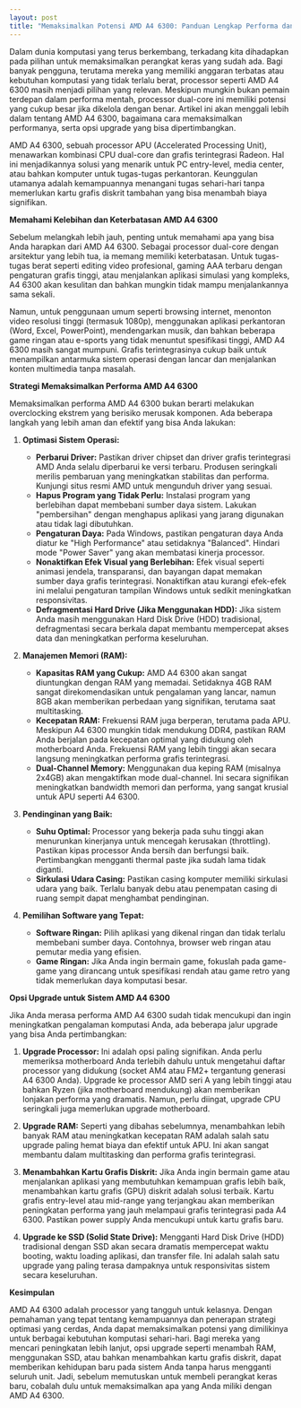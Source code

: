 ```yaml
---
layout: post
title: "Memaksimalkan Potensi AMD A4 6300: Panduan Lengkap Performa dan Upgrade"
---
```


Dalam dunia komputasi yang terus berkembang, terkadang kita dihadapkan pada pilihan untuk memaksimalkan perangkat keras yang sudah ada. Bagi banyak pengguna, terutama mereka yang memiliki anggaran terbatas atau kebutuhan komputasi yang tidak terlalu berat, processor seperti AMD A4 6300 masih menjadi pilihan yang relevan. Meskipun mungkin bukan pemain terdepan dalam performa mentah, processor dual-core ini memiliki potensi yang cukup besar jika dikelola dengan benar. Artikel ini akan menggali lebih dalam tentang AMD A4 6300, bagaimana cara memaksimalkan performanya, serta opsi upgrade yang bisa dipertimbangkan.

AMD A4 6300, sebuah processor APU (Accelerated Processing Unit), menawarkan kombinasi CPU dual-core dan grafis terintegrasi Radeon. Hal ini menjadikannya solusi yang menarik untuk PC entry-level, media center, atau bahkan komputer untuk tugas-tugas perkantoran. Keunggulan utamanya adalah kemampuannya menangani tugas sehari-hari tanpa memerlukan kartu grafis diskrit tambahan yang bisa menambah biaya signifikan.

**Memahami Kelebihan dan Keterbatasan AMD A4 6300**

Sebelum melangkah lebih jauh, penting untuk memahami apa yang bisa Anda harapkan dari AMD A4 6300. Sebagai processor dual-core dengan arsitektur yang lebih tua, ia memang memiliki keterbatasan. Untuk tugas-tugas berat seperti editing video profesional, gaming AAA terbaru dengan pengaturan grafis tinggi, atau menjalankan aplikasi simulasi yang kompleks, A4 6300 akan kesulitan dan bahkan mungkin tidak mampu menjalankannya sama sekali.

Namun, untuk penggunaan umum seperti browsing internet, menonton video resolusi tinggi (termasuk 1080p), menggunakan aplikasi perkantoran (Word, Excel, PowerPoint), mendengarkan musik, dan bahkan beberapa game ringan atau e-sports yang tidak menuntut spesifikasi tinggi, AMD A4 6300 masih sangat mumpuni. Grafis terintegrasinya cukup baik untuk menampilkan antarmuka sistem operasi dengan lancar dan menjalankan konten multimedia tanpa masalah.

**Strategi Memaksimalkan Performa AMD A4 6300**

Memaksimalkan performa AMD A4 6300 bukan berarti melakukan overclocking ekstrem yang berisiko merusak komponen. Ada beberapa langkah yang lebih aman dan efektif yang bisa Anda lakukan:

1.  **Optimasi Sistem Operasi:**
    *   **Perbarui Driver:** Pastikan driver chipset dan driver grafis terintegrasi AMD Anda selalu diperbarui ke versi terbaru. Produsen seringkali merilis pembaruan yang meningkatkan stabilitas dan performa. Kunjungi situs resmi AMD untuk mengunduh driver yang sesuai.
    *   **Hapus Program yang Tidak Perlu:** Instalasi program yang berlebihan dapat membebani sumber daya sistem. Lakukan "pembersihan" dengan menghapus aplikasi yang jarang digunakan atau tidak lagi dibutuhkan.
    *   **Pengaturan Daya:** Pada Windows, pastikan pengaturan daya Anda diatur ke "High Performance" atau setidaknya "Balanced". Hindari mode "Power Saver" yang akan membatasi kinerja processor.
    *   **Nonaktifkan Efek Visual yang Berlebihan:** Efek visual seperti animasi jendela, transparansi, dan bayangan dapat memakan sumber daya grafis terintegrasi. Nonaktifkan atau kurangi efek-efek ini melalui pengaturan tampilan Windows untuk sedikit meningkatkan responsivitas.
    *   **Defragmentasi Hard Drive (Jika Menggunakan HDD):** Jika sistem Anda masih menggunakan Hard Disk Drive (HDD) tradisional, defragmentasi secara berkala dapat membantu mempercepat akses data dan meningkatkan performa keseluruhan.

2.  **Manajemen Memori (RAM):**
    *   **Kapasitas RAM yang Cukup:** AMD A4 6300 akan sangat diuntungkan dengan RAM yang memadai. Setidaknya 4GB RAM sangat direkomendasikan untuk pengalaman yang lancar, namun 8GB akan memberikan perbedaan yang signifikan, terutama saat multitasking.
    *   **Kecepatan RAM:** Frekuensi RAM juga berperan, terutama pada APU. Meskipun A4 6300 mungkin tidak mendukung DDR4, pastikan RAM Anda berjalan pada kecepatan optimal yang didukung oleh motherboard Anda. Frekuensi RAM yang lebih tinggi akan secara langsung meningkatkan performa grafis terintegrasi.
    *   **Dual-Channel Memory:** Menggunakan dua keping RAM (misalnya 2x4GB) akan mengaktifkan mode dual-channel. Ini secara signifikan meningkatkan bandwidth memori dan performa, yang sangat krusial untuk APU seperti A4 6300.

3.  **Pendinginan yang Baik:**
    *   **Suhu Optimal:** Processor yang bekerja pada suhu tinggi akan menurunkan kinerjanya untuk mencegah kerusakan (throttling). Pastikan kipas processor Anda bersih dan berfungsi baik. Pertimbangkan mengganti thermal paste jika sudah lama tidak diganti.
    *   **Sirkulasi Udara Casing:** Pastikan casing komputer memiliki sirkulasi udara yang baik. Terlalu banyak debu atau penempatan casing di ruang sempit dapat menghambat pendinginan.

4.  **Pemilihan Software yang Tepat:**
    *   **Software Ringan:** Pilih aplikasi yang dikenal ringan dan tidak terlalu membebani sumber daya. Contohnya, browser web ringan atau pemutar media yang efisien.
    *   **Game Ringan:** Jika Anda ingin bermain game, fokuslah pada game-game yang dirancang untuk spesifikasi rendah atau game retro yang tidak memerlukan daya komputasi besar.

**Opsi Upgrade untuk Sistem AMD A4 6300**

Jika Anda merasa performa AMD A4 6300 sudah tidak mencukupi dan ingin meningkatkan pengalaman komputasi Anda, ada beberapa jalur upgrade yang bisa Anda pertimbangkan:

1.  **Upgrade Processor:** Ini adalah opsi paling signifikan. Anda perlu memeriksa motherboard Anda terlebih dahulu untuk mengetahui daftar processor yang didukung (socket AM4 atau FM2+ tergantung generasi A4 6300 Anda). Upgrade ke processor AMD seri A yang lebih tinggi atau bahkan Ryzen (jika motherboard mendukung) akan memberikan lonjakan performa yang dramatis. Namun, perlu diingat, upgrade CPU seringkali juga memerlukan upgrade motherboard.

2.  **Upgrade RAM:** Seperti yang dibahas sebelumnya, menambahkan lebih banyak RAM atau meningkatkan kecepatan RAM adalah salah satu upgrade paling hemat biaya dan efektif untuk APU. Ini akan sangat membantu dalam multitasking dan performa grafis terintegrasi.

3.  **Menambahkan Kartu Grafis Diskrit:** Jika Anda ingin bermain game atau menjalankan aplikasi yang membutuhkan kemampuan grafis lebih baik, menambahkan kartu grafis (GPU) diskrit adalah solusi terbaik. Kartu grafis entry-level atau mid-range yang terjangkau akan memberikan peningkatan performa yang jauh melampaui grafis terintegrasi pada A4 6300. Pastikan power supply Anda mencukupi untuk kartu grafis baru.

4.  **Upgrade ke SSD (Solid State Drive):** Mengganti Hard Disk Drive (HDD) tradisional dengan SSD akan secara dramatis mempercepat waktu booting, waktu loading aplikasi, dan transfer file. Ini adalah salah satu upgrade yang paling terasa dampaknya untuk responsivitas sistem secara keseluruhan.

**Kesimpulan**

AMD A4 6300 adalah processor yang tangguh untuk kelasnya. Dengan pemahaman yang tepat tentang kemampuannya dan penerapan strategi optimasi yang cerdas, Anda dapat memaksimalkan potensi yang dimilikinya untuk berbagai kebutuhan komputasi sehari-hari. Bagi mereka yang mencari peningkatan lebih lanjut, opsi upgrade seperti menambah RAM, menggunakan SSD, atau bahkan menambahkan kartu grafis diskrit, dapat memberikan kehidupan baru pada sistem Anda tanpa harus mengganti seluruh unit. Jadi, sebelum memutuskan untuk membeli perangkat keras baru, cobalah dulu untuk memaksimalkan apa yang Anda miliki dengan AMD A4 6300.
